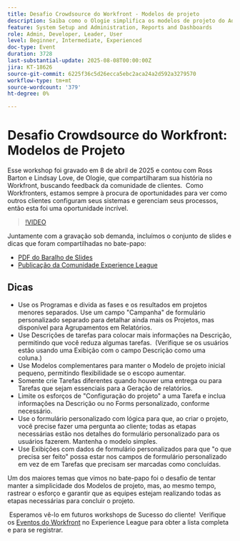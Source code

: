 ```yaml
---
title: Desafio Crowdsource do Workfront - Modelos de projeto
description: Saiba como o Ologie simplifica os modelos de projeto do Adobe Workfront com dicas práticas para simplificar a configuração, melhorar os relatórios e manter a flexibilidade do processo.
feature: System Setup and Administration, Reports and Dashboards
role: Admin, Developer, Leader, User
level: Beginner, Intermediate, Experienced
doc-type: Event
duration: 3728
last-substantial-update: 2025-08-08T00:00:00Z
jira: KT-18626
source-git-commit: 6225f36c5d26ecca5ebc2aca24a2d592a3279570
workflow-type: tm+mt
source-wordcount: '379'
ht-degree: 0%

---
```



# Desafio Crowdsource do Workfront: Modelos de Projeto

Esse workshop foi gravado em 8 de abril de 2025 e contou com Ross Barton e Lindsay Love, de Ologie, que compartilharam sua história no Workfront, buscando feedback da comunidade de clientes.  Como Workfronters, estamos sempre à procura de oportunidades para ver como outros clientes configuram seus sistemas e gerenciam seus processos, então esta foi uma oportunidade incrível.

>[!VIDEO](https://video.tv.adobe.com/v/3469962/?learn=on&enablevpops)

Juntamente com a gravação sob demanda, incluímos o conjunto de slides e dicas que foram compartilhadas no bate-papo:  

* [PDF do Baralho de Slides](https://workfront-experience.s3.us-west-2.amazonaws.com/Training/Guides/Customer+Success+at+Scale/040825+-+Crowdsource+Challenge+with+Project+Templates.pdf)
* [Publicação da Comunidade Experience League](https://experienceleaguecommunities.adobe.com/t5/workfront-discussions/event-follow-up-workfront-crowdsource-challenge-project/td-p/747512)

## Dicas

* Use os Programas e divida as fases e os resultados em projetos menores separados. Use um campo &quot;Campanha&quot; de formulário personalizado separado para detalhar ainda mais os Projetos, mas disponível para Agrupamentos em Relatórios. 
* Use Descrições de tarefas para colocar mais informações na Descrição, permitindo que você reduza algumas tarefas.  (Verifique se os usuários estão usando uma Exibição com o campo Descrição como uma coluna.) 
* Use Modelos complementares para manter o Modelo de projeto inicial pequeno, permitindo flexibilidade se o escopo aumentar. 
* Somente crie Tarefas diferentes quando houver uma entrega ou para Tarefas que sejam essenciais para a Geração de relatórios. 
* Limite os esforços de &quot;Configuração do projeto&quot; a uma Tarefa e inclua informações na Descrição ou no Forms personalizado, conforme necessário. 
* Use o formulário personalizado com lógica para que, ao criar o projeto, você precise fazer uma pergunta ao cliente; todas as etapas necessárias estão nos detalhes do formulário personalizado para os usuários fazerem. Mantenha o modelo simples. 
* Use Exibições com dados de formulário personalizados para que &quot;o que precisa ser feito&quot; possa estar nos campos de formulário personalizado em vez de em Tarefas que precisam ser marcadas como concluídas. 

Um dos maiores temas que vimos no bate-papo foi o desafio de tentar manter a simplicidade dos Modelos de projeto, mas, ao mesmo tempo, rastrear o esforço e garantir que as equipes estejam realizando todas as etapas necessárias para concluir o projeto.  

 Esperamos vê-lo em futuros workshops de Sucesso do cliente!  Verifique os [Eventos do Workfront](https://experienceleague.adobe.com/events/?filters=Workfront) no Experience League para obter a lista completa e para se registrar.